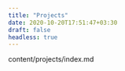 ```yaml
---
title: "Projects"
date: 2020-10-20T17:51:47+03:30
draft: false
headless: true
---
```


content/projects/index.md

